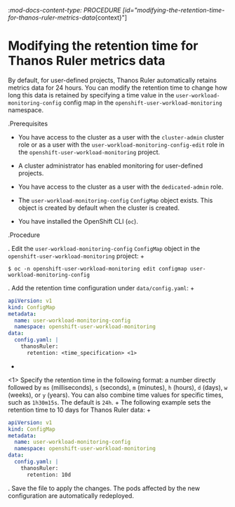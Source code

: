 :_mod-docs-content-type: PROCEDURE
[id="modifying-the-retention-time-for-thanos-ruler-metrics-data_{context}"]
# Modifying the retention time for Thanos Ruler metrics data

By default, for user-defined projects, Thanos Ruler automatically retains metrics data for 24 hours. You can modify the retention time to change how long this data is retained by specifying a time value in the `user-workload-monitoring-config` config map in the `openshift-user-workload-monitoring` namespace.

.Prerequisites

* You have access to the cluster as a user with the `cluster-admin` cluster role or as a user with the `user-workload-monitoring-config-edit` role in the `openshift-user-workload-monitoring` project.
* A cluster administrator has enabled monitoring for user-defined projects.

* You have access to the cluster as a user with the `dedicated-admin` role.
* The `user-workload-monitoring-config` `ConfigMap` object exists. This object is created by default when the cluster is created.

* You have installed the OpenShift CLI (`oc`).

.Procedure

. Edit the `user-workload-monitoring-config` `ConfigMap` object in the `openshift-user-workload-monitoring` project:
+

```terminal
$ oc -n openshift-user-workload-monitoring edit configmap user-workload-monitoring-config

```

. Add the retention time configuration under `data/config.yaml`:
+

```yaml
apiVersion: v1
kind: ConfigMap
metadata:
  name: user-workload-monitoring-config
  namespace: openshift-user-workload-monitoring
data:
  config.yaml: |
    thanosRuler:
      retention: <time_specification> <1>

```
+
<1> Specify the retention time in the following format: a number directly followed by `ms` (milliseconds), `s` (seconds), `m` (minutes), `h` (hours), `d` (days), `w` (weeks), or `y` (years).
You can also combine time values for specific times, such as `1h30m15s`.
The default is `24h`.
+
The following example sets the retention time to 10 days for Thanos Ruler data:
+

```yaml
apiVersion: v1
kind: ConfigMap
metadata:
  name: user-workload-monitoring-config
  namespace: openshift-user-workload-monitoring
data:
  config.yaml: |
    thanosRuler:
      retention: 10d

```

. Save the file to apply the changes. The pods affected by the new configuration are automatically redeployed.
